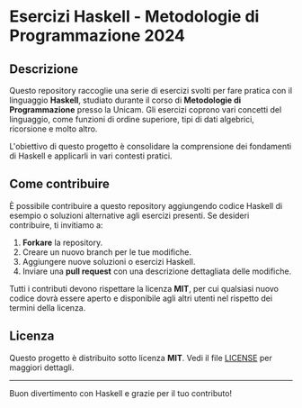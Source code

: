 # Esercizi Haskell - Metodologie di Programmazione 2024

## Descrizione

Questo repository raccoglie una serie di esercizi svolti per fare pratica con il linguaggio **Haskell**, studiato durante il corso di **Metodologie di Programmazione** presso la Unicam. Gli esercizi coprono vari concetti del linguaggio, come funzioni di ordine superiore, tipi di dati algebrici, ricorsione e molto altro.

L'obiettivo di questo progetto è consolidare la comprensione dei fondamenti di Haskell e applicarli in vari contesti pratici. 

## Come contribuire

È possibile contribuire a questo repository aggiungendo codice Haskell di esempio o soluzioni alternative agli esercizi presenti. Se desideri contribuire, ti invitiamo a:

1. **Forkare** la repository.
2. Creare un nuovo branch per le tue modifiche.
3. Aggiungere nuove soluzioni o esercizi Haskell.
4. Inviare una **pull request** con una descrizione dettagliata delle modifiche.

Tutti i contributi devono rispettare la licenza **MIT**, per cui qualsiasi nuovo codice dovrà essere aperto e disponibile agli altri utenti nel rispetto dei termini della licenza.

## Licenza

Questo progetto è distribuito sotto licenza **MIT**. Vedi il file [LICENSE](./LICENSE) per maggiori dettagli.

---

Buon divertimento con Haskell e grazie per il tuo contributo!
